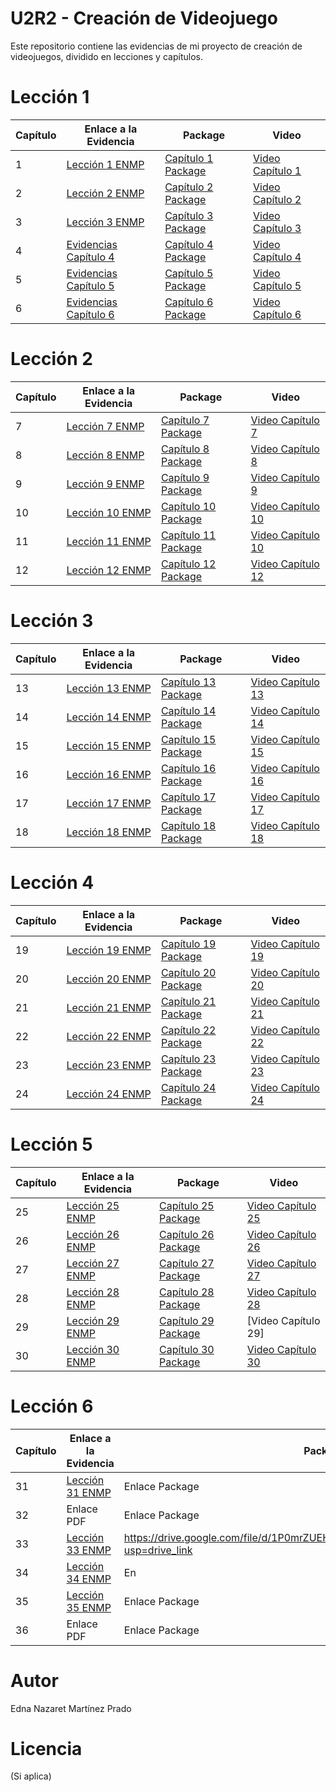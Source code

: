 # U2R2 - Creación de Videojuego

Este repositorio contiene las evidencias de mi proyecto de creación de videojuegos, dividido en lecciones y capítulos.


# Lección 1

| Capítulo | Enlace a la Evidencia | Package | Video |
|---|---|---|---|
| 1 | [Lección 1 ENMP](https://github.com/Nazaret-Martinez/Archivos-para-subir/blob/main/Capitulo1/Leccion%201%20ENMP.pdf) | [Capítulo 1 Package](https://drive.google.com/file/d/195e49U9okJoK6EjhmIvEe3nRuV_dC3lO/view?usp=drive_link) | [Video Capítulo 1](https://drive.google.com/file/d/1-8bs9Rk_OQBbG68mxubPFvwV9_UgXOgE/view?usp=drive_link) |
| 2 | [Lección 2 ENMP](https://github.com/Nazaret-Martinez/Archivos-para-subir/blob/main/Capitulo1/Leccion%202%20ENMP.pdf) | [Capítulo 2 Package](https://drive.google.com/file/d/1H6tH71s7DHiaifaOPMJB0h7ZOgbgYTyT/view?usp=drive_link) | [Video Capítulo 2](https://drive.google.com/file/d/1-8bs9Rk_OQBbG68mxubPFvwV9_UgXOgE/view?usp=drive_link) |
| 3 | [Lección 3 ENMP](https://github.com/Nazaret-Martinez/Archivos-para-subir/blob/main/Capitulo1/Leccion%203%20ENMP.pdf) | [Capítulo 3 Package](https://drive.google.com/file/d/10moqYTmBrIsK0i7Yf-bqVQmdBnYmh8eB/view?usp=drive_link) | [Video Capítulo 3](https://drive.google.com/file/d/1-8bs9Rk_OQBbG68mxubPFvwV9_UgXOgE/view?usp=drive_link) |
| 4 | [Evidencias Capítulo 4](https://github.com/user-attachments/files/18326900/Evidencias.CAp.4.pdf) | [Capítulo 4 Package](https://drive.google.com/file/d/1eSJfhj-AGNK8mCMgVXR9q5JDoia_38mU/view?usp=drive_link) | [Video Capítulo 4](https://drive.google.com/file/d/1-8bs9Rk_OQBbG68mxubPFvwV9_UgXOgE/view?usp=drive_link) |
| 5 | [Evidencias Capítulo 5](https://github.com/user-attachments/files/18326901/Evidencias.Cap.5.pdf) | [Capítulo 5 Package](https://drive.google.com/file/d/1RKHTg68zpXwDO-Fmm2ekbKSeMZqjoluJ/view?usp=drive_link) | [Video Capítulo 5](https://drive.google.com/file/d/1-8bs9Rk_OQBbG68mxubPFvwV9_UgXOgE/view?usp=drive_link) |
| 6 | [Evidencias Capítulo 6](https://github.com/user-attachments/files/18326902/Evidencias.Cap.6.pdf) | [Capítulo 6 Package](https://drive.google.com/file/d/1tBakDrK7tU9FRtaLjnW9owRW3ZJfg4oC/view?usp=drive_link) | [Video Capítulo 6](https://drive.google.com/file/d/1-8bs9Rk_OQBbG68mxubPFvwV9_UgXOgE/view?usp=drive_link) |

# Lección 2

| Capítulo | Enlace a la Evidencia | Package | Video |
|---|---|---|---|
| 7 | [Lección 7 ENMP](https://github.com/Nazaret-Martinez/Archivos-para-subir/blob/main/Leccion%207%20ENMP.pdf) | [Capítulo 7 Package](https://drive.google.com/file/d/1bct4j-Kwz8XfYDaiA7EJfPTfilszckQO/view?usp=drive_link) | [Video Capítulo 7](https://drive.google.com/file/d/1OS9HLkhP8m87g2ZwaAunjKGOx_b1Rteq/view?usp=drive_link) |
| 8 | [Lección 8 ENMP](https://github.com/Nazaret-Martinez/Archivos-para-subir/blob/main/Leccion%208%20%20ENMP.pdf) | [ Capítulo 8 Package](https://drive.google.com/file/d/10Zdr_DUv3mGmtf6I6wSMj5HNCwR0wYg1/view?usp=drive_link)| [Video Capítulo 8](https://drive.google.com/file/d/1aU3kvsMYt3vWxni17WjVB4Bm5tbIpWno/view?usp=drive_link)|
| 9 | [Lección 9 ENMP](https://github.com/Nazaret-Martinez/Archivos-para-subir/blob/main/Leccion%209%20ENMP.pdf) | [Capítulo 9 Package](https://drive.google.com/file/d/10Zdr_DUv3mGmtf6I6wSMj5HNCwR0wYg1/view?usp=drive_link) | [Video Capítulo 9](https://drive.google.com/file/d/1S9DneZeer2eipouSiEjnqfRnzz-PCsc8/view?usp=drive_link) |
| 10 | [Lección 10 ENMP](https://github.com/Nazaret-Martinez/Archivos-para-subir/blob/main/Leccion%2010%20ENMP.pdf) | [Capítulo 10 Package](https://drive.google.com/file/d/1HapC_Kog0DELbtV4VqvmPP6-l2lYKGhF/view?usp=drive_link) | [Video Capítulo 10](https://drive.google.com/file/d/1Rb1HIr9d5IZy10-VdFgiq0vAgYxVFpXr/view?usp=drive_link) |
| 11 | [Lección 11 ENMP](https://github.com/Nazaret-Martinez/Archivos-para-subir/blob/main/Leccion%2011%20ENMP.pdf) | [Capítulo 11 Package](https://drive.google.com/file/d/14NWLe9TES-34l0GajOd_7PTNup8Z7kDi/view?usp=drive_link) | [Video Capítulo 10](https://drive.google.com/file/d/1vzvi7phPm29fATV9TbKDrSRgyJkk6Khp/view?usp=drive_link)|
| 12 | [Lección 12 ENMP](https://github.com/Nazaret-Martinez/Archivos-para-subir/blob/main/Leccion%2012%20ENMP.pdf) | [Capítulo 12 Package](https://drive.google.com/file/d/1K5Ul9wVnsYKplG2nPtnQ5VTsi5qIKgoL/view?usp=drive_link) |[Video Capítulo 12](https://drive.google.com/file/d/11hjT2bGMsANxbDj2YTa7BEZh57BmfqOh/view?usp=drive_link) |

# Lección 3

| Capítulo | Enlace a la Evidencia | Package | Video |
|---|---|---|---|
| 13 | [Lección 13 ENMP](https://github.com/Nazaret-Martinez/Archivos-para-subir/blob/main/Leccion%2013%20ENMP.pdf) | [Capítulo 13 Package](https://drive.google.com/file/d/1gzj8Zf_skZOlDDy7iWFaPa_qGAuNtvEz/view?usp=drive_link) | [Video Capítulo 13](https://drive.google.com/file/d/1u_EhGVOW6m9C6EE2uAsXGPDqDd1GAKGe/view?usp=drive_link)  |
| 14 | [Lección 14 ENMP](https://github.com/Nazaret-Martinez/Archivos-para-subir/blob/main/Leccion%2014%20ENMP.pdf) | [Capítulo 14 Package](https://drive.google.com/file/d/1MNuWQxuM9CRFNRyv7VRv6-ae-5ZkCwPr/view?usp=drive_link) | [Video Capítulo 14](https://drive.google.com/file/d/1OWk7NDKYniDKnGzkK_va4sIwXTQGc7bk/view?usp=drive_link) |
| 15 | [Lección 15 ENMP](https://github.com/Nazaret-Martinez/Archivos-para-subir/blob/main/Leccion%2015%20ENMP.pdf) | [Capítulo 15 Package](https://drive.google.com/file/d/1YReJ-gQ3yaS5SYkJYzKhQMi0dCkivE3O/view?usp=drive_link) | [Video Capítulo 15](https://drive.google.com/file/d/1A3D7XM5mDjLRIP7Pou5LbLtAgSkGsbel/view?usp=drive_link) |
| 16 | [Lección 16 ENMP](https://github.com/Nazaret-Martinez/Archivos-para-subir/blob/main/Leccion%2016%20ENMP.pdf) | [Capítulo 16 Package](https://drive.google.com/file/d/1qDMFZ5Gj81GaxKd6Gz7nlcTZhoFfV_Zg/view?usp=drive_link) | [Video Capítulo 16](https://drive.google.com/file/d/19eBOfWuDU2FnZLf5WpX31CpXu8eP5kYt/view?usp=drive_link) |
| 17 | [Lección 17 ENMP](https://github.com/Nazaret-Martinez/Archivos-para-subir/blob/main/Leccion%2017%20ENMP.pdf) | [Capítulo 17 Package](https://drive.google.com/file/d/1uHXSGMX9nfdZ9f8_yc6D8_MWzvJl0ZzR/view?usp=sharing) | [Video Capítulo 17](https://drive.google.com/file/d/12Xnruf5orkDCSPBX1SZTNghABmk1TaOO/view?usp=drive_link) |
| 18 | [Lección 18 ENMP](https://github.com/Nazaret-Martinez/Archivos-para-subir/blob/main/Leccion%2018%20ENMP.pdf) | [Capítulo 18 Package](https://drive.google.com/file/d/1dqXrZUYZDSO3of_jEm8sDsyKq6xZpjAE/view?usp=drive_link) | [Video Capítulo 18](https://drive.google.com/file/d/1VyhGySNzg2OfuLK-SiBVtCKUdloidmyL/view?usp=drive_link) |

# Lección 4

| Capítulo | Enlace a la Evidencia | Package | Video |
|---|---|---|---|
| 19 | [Lección 19 ENMP](https://github.com/Nazaret-Martinez/Archivos-para-subir/blob/main/Leccion%2019%20ENMP.pdf) | [Capítulo 19 Package](https://drive.google.com/file/d/1sPOqEFBkfWDjuKly8x81SarTr_vM-jmM/view?usp=drive_link) | [Video Capítulo 19](https://drive.google.com/file/d/1nnsGZU640ynT3P7jkA8qobUjl4XFNAS_/view?usp=drive_link) |
| 20 | [Lección 20 ENMP](https://github.com/Nazaret-Martinez/Archivos-para-subir/blob/main/Leccion%2020%20ENMP.pdf) | [Capítulo 20 Package](https://drive.google.com/file/d/143mCBXfbphCx99kCsrdVToB7zUkeUNBm/view?usp=drive_link) | [Video Capítulo 20](https://drive.google.com/file/d/1dpRtFeD-w_rKPy5INmUvHMgqeLrtvY5O/view?usp=drive_link) |
| 21 | [Lección 21 ENMP](https://github.com/Nazaret-Martinez/Archivos-para-subir/blob/main/Leccion%2021%20ENMP.pdf) | [Capítulo 21 Package](https://drive.google.com/file/d/1ZK5ZKPzt8E9vnapZL_X0hwIUl1YMd-w-/view?usp=drive_link) | [Video Capítulo 21](https://drive.google.com/file/d/1Xep6iIEM2gJnK06retsjA82J5fhFqHAs/view?usp=drive_link) |
| 22 | [Lección 22 ENMP](https://github.com/Nazaret-Martinez/Archivos-para-subir/blob/main/Leccion%2022%20ENMP.pdf) | [Capítulo 22 Package](https://drive.google.com/file/d/1cwUw84I1wxzrExiQOcA13IV6ryyZMFM8/view?usp=drive_link) | [Video Capítulo 22](https://drive.google.com/file/d/1TRl3ELh0k3u597gLG20dXP5WQqvA6Ook/view?usp=drive_link) |
| 23 | [Lección 23 ENMP](https://drive.google.com/file/d/1BQTsZ5csAwjUVyYppkSXBvUwQA_0Dc2I/view?usp=drive_link) | [Capítulo 23 Package](https://drive.google.com/file/d/15hOhU3OixuCUeF93BEEWYAQoPilIANeE/view?usp=drive_link) | [Video Capítulo 23](https://drive.google.com/file/d/15SrffsMD-KVLCi2WRdx_z1I98b2ptjvF/view?usp=sharing) |
| 24 | [Lección 24 ENMP](https://github.com/Nazaret-Martinez/Archivos-para-subir/blob/main/Leccion%2024%20ENMP.pdf) | [Capítulo 24 Package](https://drive.google.com/file/d/17HI3sFHasY0sigM7fz7HJMcP8yYdCvWX/view?usp=drive_link) | [Video Capítulo 24](https://drive.google.com/file/d/1OH9iOyP5W4iCzhNikiCod76DQnb8lHG5/view?usp=drive_link) |

# Lección 5

| Capítulo | Enlace a la Evidencia | Package | Video |
|---|---|---|---|
| 25 | [Lección 25 ENMP](https://github.com/Nazaret-Martinez/Archivos-para-subir/blob/main/Leccion%2025%20ENMP.pdf) | [Capítulo 25 Package](https://drive.google.com/file/d/1Bwazmyzib6tR7zCB_tLwtJJ9M0S3H919/view?usp=drive_link) | [Video Capítulo 25](https://drive.google.com/file/d/1mXZnyRsntSp81qJEtx9u1s4o5tCnhNph/view?usp=drive_link) |
| 26 | [Lección 26 ENMP](https://github.com/Nazaret-Martinez/Archivos-para-subir/blob/main/Leccion%2026%20ENMP.pdf) | [Capítulo 26 Package](https://drive.google.com/file/d/1PJ0GqPvPv-g6sm5cYZKRQl9CYj0CFAcu/view?usp=drive_link) | [Video Capítulo 26](https://drive.google.com/file/d/1kdvb48xEwrUO20jYrZ108zCiDV1GE8CF/view?usp=drive_link) |
| 27 | [Lección 27 ENMP](https://github.com/Nazaret-Martinez/Archivos-para-subir/blob/main/Leccion%2027%20ENMP.pdf) | [Capítulo 27 Package](https://drive.google.com/file/d/1uL2OORygoJ4IE6eIoikioHV28zrfmIqH/view?usp=drive_link) | [Video Capítulo 27](https://drive.google.com/file/d/1ghwPXiizd2c--HT6muUbiuWlM78y-FHO/view?usp=drive_link) |
| 28 | [Lección 28 ENMP](https://github.com/Nazaret-Martinez/Archivos-para-subir/blob/main/Leccion%2028%20ENMP.pdf) | [Capítulo 28 Package](https://drive.google.com/file/d/1zDO--Bu6zdg360po6uaaWZat1FCkj2vZ/view?usp=drive_link) | [Video Capítulo 28](https://drive.google.com/file/d/1WyBy_dw-XWswB6fC3TxexY-8rMuP8OUj/view?usp=drive_link) |
| 29 | [Lección 29 ENMP](https://github.com/Nazaret-Martinez/Archivos-para-subir/blob/main/Leccion%2029%20ENMP.pdf) | [Capítulo 29 Package](https://drive.google.com/file/d/1lYOqKP-_MJhpxVh0ZedtOtmaGUg8ABez/view?usp=drive_link) | [Video Capítulo 29] |
| 30 | [Lección 30 ENMP](https://github.com/Nazaret-Martinez/Archivos-para-subir/blob/main/Leccion%2030%20ENMP.pdf) | [Capítulo 30 Package](https://drive.google.com/file/d/1j9q8zw59UqVRuPEzkURUEjQDliJZ33nX/view?usp=drive_link) | [Video Capítulo 30](https://drive.google.com/file/d/1VbOKGeoc4zj0B4SFpBdEp6FWxXzTTTiG/view?usp=drive_link) |

# Lección 6

| Capítulo | Enlace a la Evidencia | Package | Video |
|---|---|---|---|
| 31 | [Lección 31 ENMP](https://github.com/Nazaret-Martinez/Archivos-para-subir/blob/main/Leccion%2031%20ENMP.pdf) | Enlace Package | Video |
| 32 | Enlace PDF | Enlace Package | Video |
| 33 | [Lección 33 ENMP](https://github.com/Nazaret-Martinez/Archivos-para-subir/blob/main/Leccion%2033%20ENMP.pdf) | https://drive.google.com/file/d/1P0mrZUEHKN86vPEMWNmk7YqNWNsWIRcV/view?usp=drive_link | https://drive.google.com/file/d/15TtSu_33LnmOS0DW9Kg3MeNXsjJcH-2J/view?usp=drive_link |
| 34 | [Lección 34 ENMP](https://github.com/Nazaret-Martinez/Archivos-para-subir/blob/main/Leccion%2034%20ENMP.pdf) | En| https://drive.google.com/file/d/15TtSu_33LnmOS0DW9Kg3MeNXsjJcH-2J/view?usp=drive_link
| 35 | [Lección 35 ENMP](https://github.com/Nazaret-Martinez/Archivos-para-subir/blob/main/Leccion%2035%20ENMP.pdf) | Enlace Package | Video |
| 36 | Enlace PDF | Enlace Package | Video |

# Autor

Edna Nazaret Martínez Prado

# Licencia

(Si aplica)


